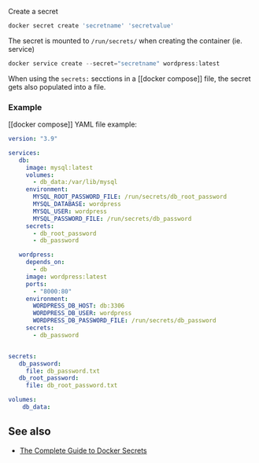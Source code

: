 
Create a secret
```powershell
docker secret create 'secretname' 'secretvalue'
```

The secret is mounted to `/run/secrets/` when creating the container (ie. service)
```powershell
docker service create --secret="secretname" wordpress:latest
```

When using the `secrets:` secctions in a [[docker compose]] file, the secret gets also populated into a file.

### Example

[[docker compose]] YAML file example:
```yaml
version: "3.9"

services:
   db:
     image: mysql:latest
     volumes:
       - db_data:/var/lib/mysql
     environment:
       MYSQL_ROOT_PASSWORD_FILE: /run/secrets/db_root_password
       MYSQL_DATABASE: wordpress
       MYSQL_USER: wordpress
       MYSQL_PASSWORD_FILE: /run/secrets/db_password
     secrets:
       - db_root_password
       - db_password

   wordpress:
     depends_on:
       - db
     image: wordpress:latest
     ports:
       - "8000:80"
     environment:
       WORDPRESS_DB_HOST: db:3306
       WORDPRESS_DB_USER: wordpress
       WORDPRESS_DB_PASSWORD_FILE: /run/secrets/db_password
     secrets:
       - db_password


secrets:
   db_password:
     file: db_password.txt
   db_root_password:
     file: db_root_password.txt

volumes:
    db_data:
```

## See also

- [The Complete Guide to Docker Secrets](https://earthly.dev/blog/docker-secrets/)